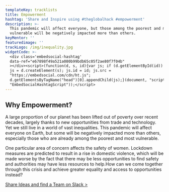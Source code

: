 ```yaml
---
templateKey: tracklists
title: Empowerment
hashtag: 'Share and Inspire using #theglobalhack #empowerment'
description: >-
  This pandemic will affect everyone, but those among the poorest and most
  vulnerable will be negatively impacted more than others.
keyMentor: ''
featuredimage: ''
trackLogo: /img/inequality.jpg
widgetCode: >-
  <div class='embedsocial-hashtag'
  data-ref="e67898f49a521a080b99bdb65c05f2ae80f7f04b"
  ></div><script>(function(d, s, id){var js; if (d.getElementById(id)) {return;}
  js = d.createElement(s); js.id = id; js.src =
  "https://embedsocial.com/cdn/ht.js";
  d.getElementsByTagName("head")[0].appendChild(js);}(document, "script",
  "EmbedSocialHashtagScript"));</script>
---
```

## Why Empowerment?

A large proportion of our planet has been lifted out of poverty over recent decades, largely thanks to new opportunities from trade and technology. Yet we still live in a world of vast inequalities. This pandemic will affect everyone on Earth, but some will be negatively impacted more than others, especially those who are already among the poorest and most vulnerable.

One particular area of concern affects the safety of women. Lockdown measures are predicted to result in a rise in domestic violence, which will be made worse by the fact that there may be less opportunities to find safety and authorities may have less resources to help.How can we come together through this crisis and achieve greater equality and access to opportunities instead?

[Share Ideas and find a Team on Slack >](https://join.slack.com/t/theglobalhack/shared_invite/zt-cuprrpvm-_JnVgAFazJxFmr4Tc0dZXw)